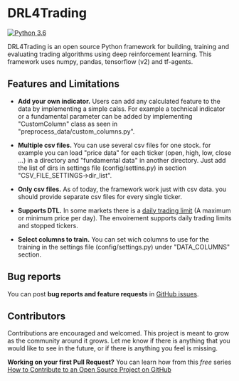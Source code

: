 # DRL4Trading
[![Python 3.6](https://img.shields.io/badge/python-3.6-blue.svg)](https://www.python.org/downloads/release/python-360/)

DRL4Trading is an open source Python framework for building, training and evaluating trading algorithms using deep reinforcement learning. This framework uses numpy, pandas, tensorflow (v2) and tf-agents.

## Features and Limitations

- **Add your own indicator.** Users can add any calculated feature to the data by implementing a simple calss. For example a technical indicator or a fundamental parameter can be added by implementing "CustomColumn" class as seen in "preprocess_data/custom_columns.py".

- **Multiple csv files.** You can use several csv files for one stock. for example you can load "price data" for each ticker (open, high, low, close ...) in a directory and "fundamental data" in another directory. Just add the list of dirs in settings file (config/settins.py) in section "CSV_FILE_SETTINGS->dir_list".

- **Only csv files.** As of today, the framework work just with csv data. you should provide separate csv files for every single ticker.

- **Supports DTL.** In some markets there is a [daily trading limit](https://www.investopedia.com/terms/d/daily_trading_limit.asp) (A maximum or minimum price per day). The envoirement supports daily trading limits and stopped tickers.

- **Select columns to train.** You can set wich columns to use for the training in the settings file (config/settings.py) under "DATA_COLUMNS" section.

## Bug reports

You can post **bug reports and feature requests** in [GitHub issues](https://github.com/s-diaco/DRL4Trading/issues).

## Contributors

Contributions are encouraged and welcomed. This project is meant to grow as the community around it grows. Let me know if there is anything that you would like to see in the future, or if there is anything you feel is missing.

**Working on your first Pull Request?** You can learn how from this _free_ series [How to Contribute to an Open Source Project on GitHub](https://egghead.io/series/how-to-contribute-to-an-open-source-project-on-github)
